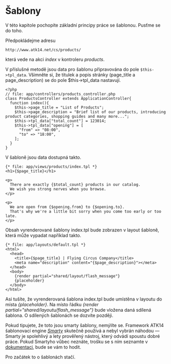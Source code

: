 Šablony
=======

V této kapitole pochopíte základní principy práce se šablonou. Pusťme se do toho.

Předpokládejme adresu

    http://www.atk14.net/cs/products/
    
která vede na akci *index* v kontroleru *products*.

V příslušné metodě jsou data pro šablonu připravována do pole ```$this->tpl_data```. Všimněte si, že titulek a popis stránky (page_title a page_description) se do pole $this->tpl_data nastavují.

    <?php
    // file: app/controllers/products_controller.php
    class ProductsController extends ApplicationController{
      function index(){
        $this->page_title = "List of Products";
        $this->page_description = "Brief list of our products, introducing product categories, shopping guides and many more...";
        $this->tpl_data["total_count"] = 123014;
        $this->tpl_data["opening"] = [
          "from" => "08:00",
          "to" => "18:00",
        ];
      }
    }

V šabloně jsou data dostupná takto.

    {* file: app/views/products/index.tpl *}
    <h1>{$page_title}</h1>
    
    <p>
      There are exactly {$total_count} products in our catalog.
      We wish you strong nerves when you browse.
    </p>

    <p>
      We are open from {$opening.from} to {$opening.to}.
      That's why we're a little bit sorry when you come too early or too late.
    </p>

Obsah vyrenderované šablony index.tpl bude zobrazen v layout šabloně, která může vypadat například takto.

    {* file: app/layouts/default.tpl *}
    <html>
      <head>
        <title>{$page_title} | Flying Circus Company</title>
        <meta name="description" content="{$page_description}"></meta>
      </head>
      <body>
        {render partial="shared/layout/flash_message"}
        {placeholder}
      </body>
    </html>

Asi tušíte, že vyrenderovaná šablona index.tpl bude umístěna v layoutu do místa *{placeholder}*. Na místo řádku _{render partial="shared/layoutu/flash_message"}_ bude vložena daná sdílená šablona. O sdílených šablonách se dozvíte později.

Pokud tipujete, že toto jsou smarty šablony, nemýlíte se. Framework ATK14 šablonovací engine *[Smarty](http://www.smarty.net/)* skutečně používá a nebyl vybrán náhodou &mdash; Smarty je spolehlivý a lety prověřený nástroj, který odvádí spoustu dobré práce.
Pokud Smartyho vůbec neznáte, trošku se s ním seznamte v [dokumentaci](http://www.smarty.net/docs/en/), bude se vám to hodit.

Pro začátek to o šablonách stačí.
